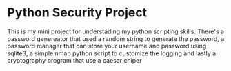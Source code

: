 # Python Security Project

This is my mini project for understading my python scripting skills. There's a password genereator that used a random string to generate the password, a password manager that can store your username and password using sqlite3, a simple nmap python script to customize the logging and lastly a cryptography program that use a caesar chiper
